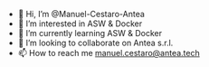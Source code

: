 - 👋 Hi, I’m @Manuel-Cestaro-Antea
- 👀 I’m interested in ASW & Docker
- 🌱 I’m currently learning ASW & Docker 
- 💞️ I’m looking to collaborate on Antea s.r.l.
- 📫 How to reach me manuel.cestaro@antea.tech

<!---
Manuel-Cestaro-Antea/Manuel-Cestaro-Antea is a ✨ special ✨ repository because its `README.md` (this file) appears on your GitHub profile.
You can click the Preview link to take a look at your changes.
--->
